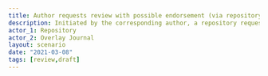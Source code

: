 ```yaml
---
title: Author requests review with possible endorsement (via repository)
description: Initiated by the corresponding author, a repository requests a review for one of its resources from a trusted review service. No acknowledgement is sent by the overlay journal, but it notifies the repository of any successful reviews and endorsements
actor_1: Repository
actor_2: Overlay Journal
layout: scenario
date: "2021-03-08"
tags: [review,draft]
---
```


